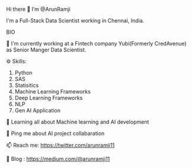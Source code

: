 Hi there 👋 I’m @ArunRamji 

I'm a Full-Stack Data Scientist working in Chennai, India.

BIO

🏢 I'm currently working at a Fintech company Yubi(Formerly CredAvenue) as Senior Manger Data Scientist. 

⚙️ Skills: 
  1. Python
  2. SAS
  3. Statisitics
  4. Machine Learning Frameworks
  5. Deep Learning Frameworks
  6. NLP
  7. Gen AI Application 

🌱 Learning all about Machine learning and AI development

💬 Ping me about AI project collabaration 

📫 Reach me: https://twitter.com/arunramji11

📖 Blog : https://medium.com/@arunramji11




